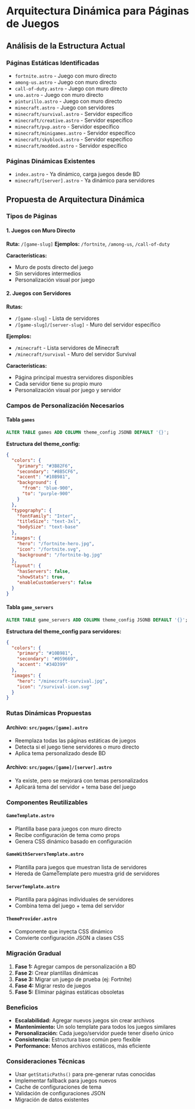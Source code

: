 # Arquitectura Dinámica para Páginas de Juegos

## Análisis de la Estructura Actual

### Páginas Estáticas Identificadas
- `fortnite.astro` - Juego con muro directo
- `among-us.astro` - Juego con muro directo
- `call-of-duty.astro` - Juego con muro directo
- `uno.astro` - Juego con muro directo
- `pinturillo.astro` - Juego con muro directo
- `minecraft.astro` - Juego con servidores
- `minecraft/survival.astro` - Servidor específico
- `minecraft/creative.astro` - Servidor específico
- `minecraft/pvp.astro` - Servidor específico
- `minecraft/minigames.astro` - Servidor específico
- `minecraft/skyblock.astro` - Servidor específico
- `minecraft/modded.astro` - Servidor específico

### Páginas Dinámicas Existentes
- `index.astro` - Ya dinámico, carga juegos desde BD
- `minecraft/[server].astro` - Ya dinámico para servidores

## Propuesta de Arquitectura Dinámica

### Tipos de Páginas

#### 1. Juegos con Muro Directo
**Ruta:** `/[game-slug]`
**Ejemplos:** `/fortnite`, `/among-us`, `/call-of-duty`

**Características:**
- Muro de posts directo del juego
- Sin servidores intermedios
- Personalización visual por juego

#### 2. Juegos con Servidores
**Rutas:** 
- `/[game-slug]` - Lista de servidores
- `/[game-slug]/[server-slug]` - Muro del servidor específico

**Ejemplos:** 
- `/minecraft` - Lista servidores de Minecraft
- `/minecraft/survival` - Muro del servidor Survival

**Características:**
- Página principal muestra servidores disponibles
- Cada servidor tiene su propio muro
- Personalización visual por juego y servidor

### Campos de Personalización Necesarios

#### Tabla `games`
```sql
ALTER TABLE games ADD COLUMN theme_config JSONB DEFAULT '{}';
```

**Estructura del theme_config:**
```json
{
  "colors": {
    "primary": "#3B82F6",
    "secondary": "#8B5CF6",
    "accent": "#10B981",
    "background": {
      "from": "blue-900",
      "to": "purple-900"
    }
  },
  "typography": {
    "fontFamily": "Inter",
    "titleSize": "text-3xl",
    "bodySize": "text-base"
  },
  "images": {
    "hero": "/fortnite-hero.jpg",
    "icon": "/fortnite.svg",
    "background": "/fortnite-bg.jpg"
  },
  "layout": {
    "hasServers": false,
    "showStats": true,
    "enableCustomServers": false
  }
}
```

#### Tabla `game_servers`
```sql
ALTER TABLE game_servers ADD COLUMN theme_config JSONB DEFAULT '{}';
```

**Estructura del theme_config para servidores:**
```json
{
  "colors": {
    "primary": "#10B981",
    "secondary": "#059669",
    "accent": "#34D399"
  },
  "images": {
    "hero": "/minecraft-survival.jpg",
    "icon": "/survival-icon.svg"
  }
}
```

### Rutas Dinámicas Propuestas

#### Archivo: `src/pages/[game].astro`
- Reemplaza todas las páginas estáticas de juegos
- Detecta si el juego tiene servidores o muro directo
- Aplica tema personalizado desde BD

#### Archivo: `src/pages/[game]/[server].astro`
- Ya existe, pero se mejorará con temas personalizados
- Aplicará tema del servidor + tema base del juego

### Componentes Reutilizables

#### `GameTemplate.astro`
- Plantilla base para juegos con muro directo
- Recibe configuración de tema como props
- Genera CSS dinámico basado en configuración

#### `GameWithServersTemplate.astro`
- Plantilla para juegos que muestran lista de servidores
- Hereda de GameTemplate pero muestra grid de servidores

#### `ServerTemplate.astro`
- Plantilla para páginas individuales de servidores
- Combina tema del juego + tema del servidor

#### `ThemeProvider.astro`
- Componente que inyecta CSS dinámico
- Convierte configuración JSON a clases CSS

### Migración Gradual

1. **Fase 1:** Agregar campos de personalización a BD
2. **Fase 2:** Crear plantillas dinámicas
3. **Fase 3:** Migrar un juego de prueba (ej: Fortnite)
4. **Fase 4:** Migrar resto de juegos
5. **Fase 5:** Eliminar páginas estáticas obsoletas

### Beneficios

- **Escalabilidad:** Agregar nuevos juegos sin crear archivos
- **Mantenimiento:** Un solo template para todos los juegos similares
- **Personalización:** Cada juego/servidor puede tener diseño único
- **Consistencia:** Estructura base común pero flexible
- **Performance:** Menos archivos estáticos, más eficiente

### Consideraciones Técnicas

- Usar `getStaticPaths()` para pre-generar rutas conocidas
- Implementar fallback para juegos nuevos
- Cache de configuraciones de tema
- Validación de configuraciones JSON
- Migración de datos existentes